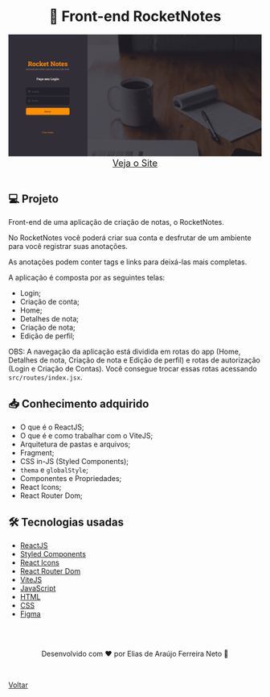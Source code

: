 <h1 align="center">📝 Front-end RocketNotes</h1>

<img src="./.github/demonstracao.gif">

<div align="center">
    <a style="font-size: 18px" href="https://elias-neto.github.io/Explorer/nivel06/stage/github_favorites" target="_blank"> Veja o Site</a>
</div>

<br>

## 💻 Projeto

Front-end de uma aplicação de criação de notas, o RocketNotes.

No RocketNotes você poderá criar sua conta e desfrutar de um ambiente para você registrar suas anotações.

As anotações podem conter tags e links para deixá-las mais completas.

A aplicação é composta por as seguintes telas:

- Login;
- Criação de conta;
- Home;
- Detalhes de nota;
- Criação de nota;
- Edição de perfil;

OBS: A navegação da aplicação está dividida em rotas do app (Home, Detalhes de nota, Criação de nota e Edição de perfil) e rotas de autorização (Login e Criação de Contas). Você consegue trocar essas rotas acessando `src/routes/index.jsx`.

## 📥 Conhecimento adquirido

- O que é o ReactJS;
- O que é e como trabalhar com o ViteJS;
- Arquitetura de pastas e arquivos;
- Fragment;
- CSS in-JS (Styled Components);
- `thema` e `globalStyle`;
- Componentes e Propriedades;
- React Icons;
- React Router Dom;

## 🛠 Tecnologias usadas

- [ReactJS](https://pt-br.reactjs.org/)
- [Styled Components](https://styled-components.com/)
- [React Icons](https://react-icons.github.io/react-icons/)
- [React Router Dom](https://reactrouter.com/en/main)
- [ViteJS](https://vitejs.dev/)
- [JavaScript](https://developer.mozilla.org/en-US/docs/Learn/JavaScript)
- [HTML](https://developer.mozilla.org/pt-BR/docs/Learn/HTML)
- [CSS](https://developer.mozilla.org/pt-BR/docs/Web/CSS)
- [Figma](https://www.figma.com)

<br>
<br>

<p align="center"> Desenvolvido com ❤ por Elias de Araújo Ferreira Neto 👋 <p>

<br>

<a href="../README.md">Voltar</a>
